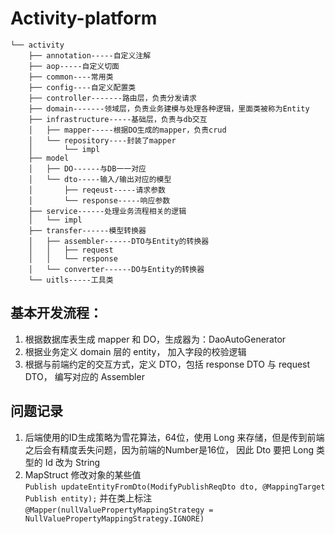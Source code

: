 # Activity-platform 
```
└── activity
    ├── annotation-----自定义注解
    ├── aop-----自定义切面
    ├── common----常用类
    ├── config----自定义配置类
    ├── controller-------路由层，负责分发请求
    ├── domain-------领域层，负责业务建模与处理各种逻辑，里面类被称为Entity
    ├── infrastructure-----基础层，负责与db交互
    │   ├── mapper-----根据DO生成的mapper，负责crud
    │   └── repository----封装了mapper
    │       └── impl
    ├── model
    │   ├── DO------与DB一一对应
    │   └── dto-----输入/输出对应的模型
    │       ├── reqeust-----请求参数
    │       └── response-----响应参数
    ├── service------处理业务流程相关的逻辑
    │   └── impl
    ├── transfer------模型转换器
    │   ├── assembler------DTO与Entity的转换器
    │   │   ├── request
    │   │   └── response
    │   └── converter------DO与Entity的转换器
    └── uitls-----工具类

```
## 基本开发流程：
1. 根据数据库表生成 mapper 和 DO，生成器为：DaoAutoGenerator
2. 根据业务定义 domain 层的 entity， 加入字段的校验逻辑
3. 根据与前端约定的交互方式，定义 DTO，包括 response DTO 与 request DTO， 编写对应的 Assembler


## 问题记录
1. 后端使用的ID生成策略为雪花算法，64位，使用 Long 来存储，但是传到前端之后会有精度丢失问题，因为前端的Number是16位，
因此 Dto 要把 Long 类型的 Id 改为 String
2. MapStruct 修改对象的某些值    
```Publish updateEntityFromDto(ModifyPublishReqDto dto, @MappingTarget Publish entity);```
并在类上标注\
```@Mapper(nullValuePropertyMappingStrategy = NullValuePropertyMappingStrategy.IGNORE)```

